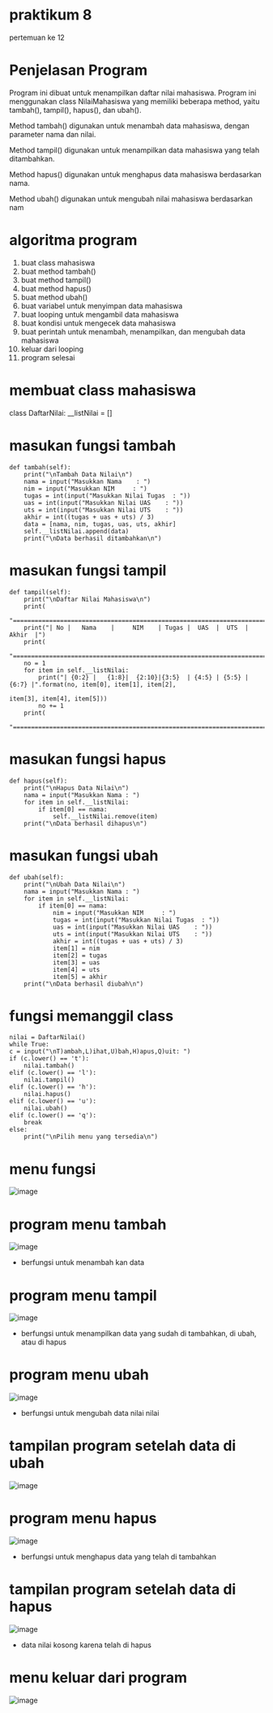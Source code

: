 # praktikum 8
pertemuan ke 12

# Penjelasan Program

Program ini dibuat untuk menampilkan daftar nilai mahasiswa. Program ini menggunakan class NilaiMahasiswa yang memiliki beberapa method, yaitu tambah(), tampil(), hapus(), dan ubah(). 

Method tambah() digunakan untuk menambah data mahasiswa, dengan parameter nama dan nilai.

Method tampil() digunakan untuk menampilkan data mahasiswa yang telah ditambahkan.

Method hapus() digunakan untuk menghapus data mahasiswa berdasarkan nama.

Method ubah() digunakan untuk mengubah nilai mahasiswa berdasarkan nam

# algoritma program

1. buat class mahasiswa
2. buat method tambah()
3. buat method tampil()
4. buat method hapus()
5. buat method ubah()
6. buat variabel untuk menyimpan data mahasiswa
7. buat looping untuk mengambil data mahasiswa
8. buat kondisi untuk mengecek data mahasiswa
9. buat perintah untuk menambah, menampilkan, dan mengubah data mahasiswa
10. keluar dari looping
11. program selesai

# membuat class mahasiswa
class DaftarNilai:
    __listNilai = []
# masukan fungsi tambah
    def tambah(self):
        print("\nTambah Data Nilai\n")
        nama = input("Masukkan Nama    : ")
        nim = input("Masukkan NIM     : ")
        tugas = int(input("Masukkan Nilai Tugas  : "))
        uas = int(input("Masukkan Nilai UAS    : "))
        uts = int(input("Masukkan Nilai UTS    : "))
        akhir = int((tugas + uas + uts) / 3)
        data = [nama, nim, tugas, uas, uts, akhir]
        self.__listNilai.append(data)
        print("\nData berhasil ditambahkan\n")
# masukan fungsi tampil
    def tampil(self):
        print("\nDaftar Nilai Mahasiswa\n")
        print(
            "========================================================================")
        print("| No |   Nama    |     NIM    | Tugas |  UAS  |  UTS  |  Akhir  |")
        print(
            "========================================================================")
        no = 1
        for item in self.__listNilai:
            print("| {0:2} |   {1:8}|  {2:10}|{3:5}  | {4:5} | {5:5} | {6:7} |".format(no, item[0], item[1], item[2],
                                                                                     item[3], item[4], item[5]))
            no += 1
        print(
            "========================================================================")
# masukan fungsi hapus
    def hapus(self):
        print("\nHapus Data Nilai\n")
        nama = input("Masukkan Nama : ")
        for item in self.__listNilai:
            if item[0] == nama:
                self.__listNilai.remove(item)
        print("\nData berhasil dihapus\n")
# masukan fungsi ubah
    def ubah(self):
        print("\nUbah Data Nilai\n")
        nama = input("Masukkan Nama : ")
        for item in self.__listNilai:
            if item[0] == nama:
                nim = input("Masukkan NIM     : ")
                tugas = int(input("Masukkan Nilai Tugas  : "))
                uas = int(input("Masukkan Nilai UAS    : "))
                uts = int(input("Masukkan Nilai UTS    : "))
                akhir = int((tugas + uas + uts) / 3)
                item[1] = nim
                item[2] = tugas
                item[3] = uas
                item[4] = uts
                item[5] = akhir
        print("\nData berhasil diubah\n")
# fungsi memanggil class

    nilai = DaftarNilai()
    while True:
    c = input("\nT)ambah,L)ihat,U)bah,H)apus,Q)uit: ")
    if (c.lower() == 't'):
        nilai.tambah()
    elif (c.lower() == 'l'):
        nilai.tampil()
    elif (c.lower() == 'h'):
        nilai.hapus()
    elif (c.lower() == 'u'):
        nilai.ubah()
    elif (c.lower() == 'q'):
        break
    else:
        print("\nPilih menu yang tersedia\n")
# menu fungsi

![image](https://user-images.githubusercontent.com/115523263/207046657-cc099623-06e6-49c5-87f2-4c86ce0124d0.png)

# program menu tambah

![image](https://user-images.githubusercontent.com/115523263/207047308-139e20ef-780a-4d0f-8585-988f1beb4416.png)

- berfungsi untuk menambah kan data

# program menu tampil

![image](https://user-images.githubusercontent.com/115523263/207048071-292b20b3-1abf-48e0-9c41-c266f48e0db3.png)

- berfungsi untuk menampilkan data yang sudah di tambahkan, di ubah, atau di hapus

# program menu ubah

![image](https://user-images.githubusercontent.com/115523263/207048617-f74ab810-ec8f-4f7f-a523-cb77ca0cdf7b.png)

- berfungsi untuk mengubah data nilai nilai 

# tampilan program setelah data di ubah

![image](https://user-images.githubusercontent.com/115523263/207048992-d876ea56-80f6-49bf-975a-a463f707adbb.png)

# program menu hapus

![image](https://user-images.githubusercontent.com/115523263/207049180-47e13969-6b86-4356-9fd0-5a98b5995572.png)

- berfungsi untuk menghapus data yang telah di tambahkan

# tampilan program setelah data di hapus

![image](https://user-images.githubusercontent.com/115523263/207049475-a2220816-0ab8-41e0-bb59-b5283f8a2cf2.png)

- data nilai kosong karena telah di hapus

# menu keluar dari program

![image](https://user-images.githubusercontent.com/115523263/207049917-eb12849e-f738-4d7f-a004-cfe5a805b9f3.png)
